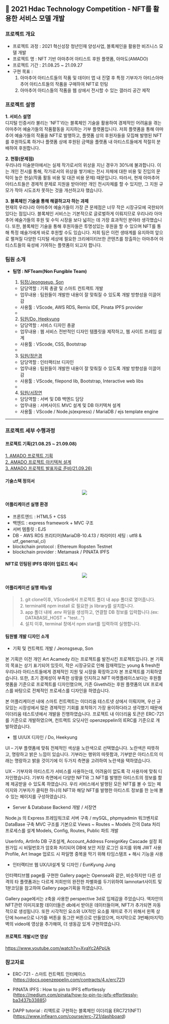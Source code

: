 
## 🔗 2021 Hdac Technology Competition - NFT를 활용한 서비스 모델 개발

### 프로젝트 개요

- 프로젝트 과정 : 2021 혁신성장 청년인재 양성사업, 블록체인을 활용한 비즈니스 모델 개발
- 프로젝트 명 : NFT 기반 아마추어 아티스트 후원 플랫폼, 아마도(AMADO)
- 프로젝트 기간 : 21.08.25 ~ 21.09.27
- 구현 목표 :
  1. 아마추어 아티스트들의 작품 및 데이터 앱 내 진열 후 특정 기부자가 아티스아마추어 아티스트들의 작품을 구매하여 NFT로 민팅
  2. 아마추어 아티스들의 작품을 웹 상에서 전시할 수 있는 갤러리 공간 제작

### 프로젝트 설명

**1. 서비스 설명** <br>
디지털 인증서라 불리는 'NFT'라는 블록체인 기술을 활용하여 경제적인 어려움을 겪는 아마추어 예술가들의 작품활동을 지지하는 기부 플랫폼입니다. 저희 플랫폼을 통해 아마추어 예술가들의 작품을 NFT로 발행하고, 플랫폼 상의 후원자들을 모집해 발행된 NFT를 후원하도록 하거나 플랫폼 상에 후원된 금액을 플랫폼 내 아티스트들에게 적절히 분배하여 후원합니다.

**2. 현황(문제점)** <br>
우리나라 미술분야에서는 실제 작가로서의 위상을 지닌 경우가 30%에 불과합니다. 이는 개인 전시를 통해, 작가로서의 위상을 쌓기에는 전시 자체에 대한 비용 및 진입의 문턱이 높은 현실(작품 활동 비용 및 대관 비용 문제) 때문입니다. 따라서, 현재 아마추어 아티스트들은 경제적 문제로 지원을 받아야만 개인 전시자체를 할 수 있지만, 그 지원 규모가 작아 시도조차 못하는 것을 개선하고자 했습니다.

**3. 블록체인 기술을 통해 해결하고자 하는 과제** <br>
현재의 우리나라 아마추어 예술가들이 가장 큰 문제점은 너무 작은 시장규모에 국한되어있다는 점입니다. 블록체인 서비스는 기본적으로 글로벌하게 이뤄지므로 우리나라 아마추어 예술가들의 후원 및 수익 시장을 보다 넓히는 데 가장 효과적인 분야라 생각했습니다. 또한, 블록체인 기술을 통해 후원자들은 투명성있는 후원을 할 수 있으며 NFT를 통해 특정 예술가에게 바로 후원할 수도 있습니다. 저희 팀은 이런 생태계를 유지하여 앞으로 펼쳐질 다양한 디지털 세상에 필요한 크리에이티브한 콘텐츠를 창출하는 아마추어 아티스트들의 육성에 기여하는 플랫폼이 되고자 합니다.

### 팀원 소개

- **팀명 : NFTeam(Non Fungible Team)**

  1. [팀장/Jeongseup, Son](https://github.com/Jeongseup)

  - 담당역할 : 기획 총괄 및 스마트 컨트랙트 개발
  - 업무내용 : 팀원들이 개발한 내용이 잘 맞춰질 수 있도록 개발 방향성을 이끌어감
  - 사용툴 : VScode, AWS RDS, Remix IDE, Pinata IPFS provider
  -

  2. [팀원/Do, Heekyung](https://github.com/heekyungdo)

  - 담당역할 : 서비스 디자인 총괄
  - 업무내용 : 웹 서비스 전반적인 디자인 템플릿을 제작하고, 웹 사이트 프레임 설계
  - 사용툴 : VScode, CSS, Bootstrap
  -

  3. [팀원/정은경](https://github.com/luckyjek)

  - 담당역할 : 인터랙티브 디자인
  - 업무내용 : 팀원들이 개발한 내용이 잘 맞춰질 수 있도록 개발 방향성을 이끌어감
  - 사용툴 : VScode, filepond lib, Bootstrap, Interactive web libs
  -

  4. [팀원/서장연](https://github.com/Shumay14)

  - 담당역할 : 서버 및 DB 백엔드 담당
  - 업무내용 : 서버사이드 MVC 설계 및 DB 아키텍쳐 설계
  - 사용툴 : VScode / Node.js(express) / MariaDB / ejs template engine

---

### 프로젝트 세부 수행과정

#### 프로젝트 기획(21.08.25 ~ 21.09.08)

<a href ='./presentation/아트아카데미-기획서.pdf'  target="_blank">1. AMADO 프로젝트 기획</a><br>
<a href ='./presentation/아트아카데미-아키텍쳐설계.pdf'  target="_blank">2. AMADO 프로젝트 아키텍쳐 설계</a><br>
<a href ='./presentation/아트아카데미-발표자료.pdf'  target="_blank">3. AMADO 프로젝트 발표자료 준비(21.09.26)</a><br>

#### 기술스택 정의서

<p align='center'>
<img src="./presentation/최종기술스택-정의서.png"></img>
</p>

#### 어플리케이션 실행 환경

- 프론트엔드 : HTML5 + CSS
- 백엔드 : express framework + MVC 구조
- 서버 템플릿 : EJS
- DB - AWS RDS 프리티어(MariaDB-10.4.13 / 파라미터 세팅 : utf8 & utf_genernal_ci)
- blockchain protocol : Ethereum Ropsten Testnet
- blockchain provider : Metamask / PINATA IPFS

#### NFT로 민팅된 IPFS 데이터 업로드 예시

<p align='center'>
<img src="./ipfs/ipfs_example.png"></img>
</p>

#### 어플리케이션 실행 메뉴얼

> 1. git clone이후, VScode에서 프로젝트 폴더 내 app 폴더로 열어줍니다.
> 2. terminal에 npm install 로 필요한 js library를 설치합니다.
> 3. app 폴더 내에 .env 파일을 생성하고, 연결할 DB 정보를 입력합니다.(ex: DATABASE_HOST = "test...")
> 4. 설치 이후, terminal 창에서 npm start를 입력하여 실행합니다.

#### 팀원별 개발 디자인 소개

- 기획 및 컨트랙트 개발 / Jeonsgseup, Son

본 기획은 이전 개인 Art Acamedy 라는 프로젝트를 발전시킨 프로젝트입니다. 본 기획의 목표는 상기 표기되어 있듯이, 작은 시장규모로 인해 잠재력있는 young & fresh한 우리나라 아티스트들에게 경제적인 지원 및 시장을 확장하고자 본 프로젝트를 기획하였습니다. 또한, 초기 경제성이 부족한 상황을 인지하고 NFT 마켓플레이스보다는 후원플랫폼을 기준으로 프로젝트를 디자인했으며, 기존 Giveth라는 후원 플랫폼의 UX 프로세스를 바탕으로 전체적인 프로세스를 디자인을 하였습니다.

본 어플리케이션 내에 스마트 컨트랙트는 이더리움 테스트넷 상에서 이뤄지며, 우선 규모있는 시장성에서 많은 경제적인 기회를 포착하기 가장 용이하다라고 생각했기 때문에 이더리움 테스트넷에서 개발을 진행하였습니다. 프로젝트 내 이더리움 토큰은 ERC-721를 기준으로 개발하였으며, 컨트랙트 오딧사인 openzeppelin의 IERC를 기준으로 개발하였습니다.

- 웹 UI/UX 디자인 / Do, Heekyung

UI – 기부 플랫폼에 맞춰 전체적인 색상을 노란색으로 선택했습니다. 노란색은 따뜻하고, 명랑하고 밝은 느낌이 있습니다. 기부라는 행위의 따뜻함과, 기부받은 아티스트의 미래는 명랑하고 밝을 것이기에 이 두가지 측면을 고려하여 노란색을 택하였습니다.

UX – 기부자와 아티스트가 서비스를 사용하는데, 어려움이 없도록 각 사용자에 맞춰 디자인했습니다. 기부자 측면에서 다양한 NFT와 그 NFT를 발행한 아티스트의 정보를 함께 제공받을 수 있도록 하였습니다. 우리 서비스에서 발행된 모든 NFT를 볼 수 있는 페이지와 기부자가 클릭한 하나의 NFT와 해당 NFT를 발행한 아티스트 정보를 한 눈에 볼 수 있는 페이지를 구성하였습니다.

- Server & Database Backend 개발 / 서장연

Node.js 의 Express 프레임워크로 서버 구축 / mySQL, phpmyadmin 워크벤치로 DataBase 구축
MVC 구조를 기본으로 Views ~ Routes ~ Models 간의 Data 처리 프로세스를 설계
Models, Config, Routes, Public 파트 개발

UserInfo, ArtInfo DB 구조설계, Account_Address ForeignKey Cascade 설정
회원가입 시 비밀번호가 암호화 처리되어 DB에 보안 저장
로그인 유지를 위해 JWT 사용
Profile, Art Image 업로드 시 파일명 중복을 막기 위해 타임스탬프 + 해시 기능을 사용

- 인터랙티브 웹 UX/UI설계 및 디자인 / EunKyung Jung

인터랙티브웹 page를 구현한 Gallery page는 Opensea와 같은, 비슷하지만 다른 성격의 타 플랫폼과는 다르게 저희만의 완전한 차별화를 두기위하여 Iamnotart사이트 및 1분코딩을 참고하여 Gallery page기획을 하였습니다.

Gallery page에서는 z축을 사용한 perspective 3d로 입체감을 주었습니다. 액자안의 NFT관련 이미지포함 데이터들은 db에서 받아온 데이터들이며, NFT가 추가되면 자동적으로 생성됩니다. 또한 시각적인 요소와 UX적인 요소를 재미로 주기 위해서 왼쪽 상단에 home으로 나가틑 버튼을 동그란 버튼으로 만들었으며, 마지막으로 3번째(마지막) 벽의 video에 영상을 추가해여, 더 생동감 있게 구현하였습니다.

#### 프로젝트 개발시연 영상

https://www.youtube.com/watch?v=XvaYc2APpUk

### 참고자료

- ERC-721 - 스마트 컨트랙트 인터페이스
  (https://docs.openzeppelin.com/contracts/4.x/erc721)

- PINATA IPFS : How to pin to IPFS effortlessly
  (https://medium.com/pinata/how-to-pin-to-ipfs-effortlessly-ba3437b33885)

- DAPP tutorial : 리액트로 구현하는 블록체인 이더리움 ERC721(NFT)
  (https://www.inflearn.com/course/erc-721/dashboard)
